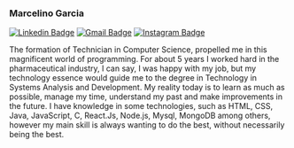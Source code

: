 ### Marcelino Garcia
[![Linkedin Badge](https://img.shields.io/badge/-Marcelino%20Garcia-6633cc?style=flat-square&logo=Linkedin&logoColor=white&link=https://www.linkedin.com/in/marcelino-garcia-2a1309219/)](https://www.linkedin.com/in/marcelino-garcia-2a1309219/) 
[![Gmail Badge](https://img.shields.io/badge/-marcelino.garcia@novaandradina.org-6633cc?style=flat-square&logo=Gmail&logoColor=white&link=mailto:marcelino.garcia@novaandradina.org)](mailto:marcelino.garcia@novaandradina.org)
[![Instagram Badge](https://img.shields.io/badge/-marcelino.garcia@novaandradina.org-6633cc?style=flat-square&logo=Instagram&logoColor=white&link=mailto:marcelino.garcia@novaandradina.org)](mailto:marcelino.garcia@novaandradina.org)


The formation of Technician in Computer Science, propelled me in this magnificent world of programming. For about 5 years I worked hard in the pharmaceutical industry, I can say, I was happy with my job, but my technology essence would guide me to the degree in Technology in Systems Analysis and Development. My reality today is to learn as much as possible, manage my time, understand my past and make improvements in the future. I have knowledge in some technologies, such as HTML, CSS, Java, JavaScript, C, React.Js, Node.js, Mysql, MongoDB among others, however my main skill is always wanting to do the best, without necessarily being the best.
